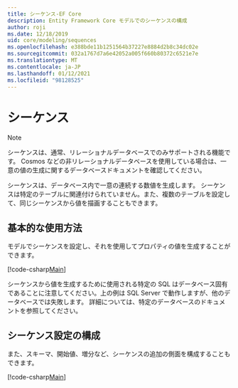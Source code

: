 ```yaml
---
title: シーケンス-EF Core
description: Entity Framework Core モデルでのシーケンスの構成
author: roji
ms.date: 12/18/2019
uid: core/modeling/sequences
ms.openlocfilehash: e388bde11b1251564b37227e8884d2b8c34dc02e
ms.sourcegitcommit: 032a1767d7a6e42052a005f660b80372c6521e7e
ms.translationtype: MT
ms.contentlocale: ja-JP
ms.lasthandoff: 01/12/2021
ms.locfileid: "98128525"
---
```

# <a name="sequences"></a>シーケンス

> [!NOTE]
> シーケンスは、通常、リレーショナルデータベースでのみサポートされる機能です。 Cosmos などの非リレーショナルデータベースを使用している場合は、一意の値の生成に関するデータベースドキュメントを確認してください。

シーケンスは、データベース内で一意の連続する数値を生成します。 シーケンスは特定のテーブルに関連付けられていません。また、複数のテーブルを設定して、同じシーケンスから値を描画することもできます。

## <a name="basic-usage"></a>基本的な使用方法

モデルでシーケンスを設定し、それを使用してプロパティの値を生成することができます。

[!code-csharp[Main](../../../samples/core/Modeling/FluentAPI/Sequence.cs?name=Sequence&highlight=3,7)]

シーケンスから値を生成するために使用される特定の SQL はデータベース固有であることに注意してください。上の例は SQL Server で動作しますが、他のデータベースでは失敗します。 詳細については、特定のデータベースのドキュメントを参照してください。

## <a name="configuring-sequence-settings"></a>シーケンス設定の構成

また、スキーマ、開始値、増分など、シーケンスの追加の側面を構成することもできます。

[!code-csharp[Main](../../../samples/core/Modeling/FluentAPI/SequenceConfiguration.cs?name=SequenceConfiguration&highlight=3-5)]
